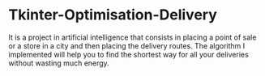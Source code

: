 # Tkinter-Optimisation-Delivery
It is a project in artificial intelligence that consists in placing a point of sale or a store in a city and then placing the delivery routes. The algorithm I implemented will help you to find the shortest way for all your deliveries without wasting much energy. 
